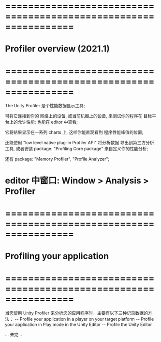 # ================================================================ #
#         Profiler overview  (2021.1)
# ================================================================ #
The Unity Profiler 是个性能数据显示工具;

可将它连接到你的 网络上的设备, 或当前机器上的设备, 来测试你的程序在 目标平台上的允许性能; 也能在 editor 中查看;

它将结果显示在一系列 charts 上, 这样你能直观看到 程序性能峰值的位置;

还能使用 "low level native plug-in Profiler API" 将分析数据 导出到第三方分析工具, 或者安装 package: "Profiling Core package" 来自定义你的性能分析; 

还有 package: "Memory Profiler", "Profile Analyzer";


# editor 中窗口: Window > Analysis > Profiler



# ================================================================ #
#            Profiling your application
# ================================================================ #
当您使用 Unity Profiler 来分析您的应用程序时，主要有以下三种记录数据的方法：
-- Profile your application in a player on your target platform
-- Profile your application in Play mode in the Unity Editor
-- Profile the Unity Editor

... 未完...
















